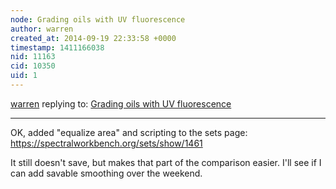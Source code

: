 ```yaml
---
node: Grading oils with UV fluorescence
author: warren
created_at: 2014-09-19 22:33:58 +0000
timestamp: 1411166038
nid: 11163
cid: 10350
uid: 1
---
```




[warren](../profile/warren) replying to: [Grading oils with UV fluorescence](../notes/mathew/09-19-2014/grading-oils-with-uv-fluorescence)

----
OK, added "equalize area" and scripting to the sets page: https://spectralworkbench.org/sets/show/1461

It still doesn't save, but makes that part of the comparison easier. I'll see if I can add savable smoothing over the weekend.
